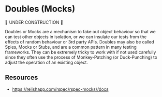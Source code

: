 Doubles (Mocks)
=======

:construction: UNDER CONSTRUCTION :construction:

Doubles or Mocks are a mechanism to fake out object behaviour so that we can test other objects in isolation, or we can insulate our tests from the effects of random behaviour or 3rd party APIs.  Doubles may also be called Spies, Mocks or Stubs, and are a common pattern in many testing frameworks.  They can be extremely tricky to work with if not used carefully since they often use the process of Monkey-Patching (or Duck-Punching) to adjust the operation of an existing object.  

Resources
---------

* https://relishapp.com/rspec/rspec-mocks//docs
